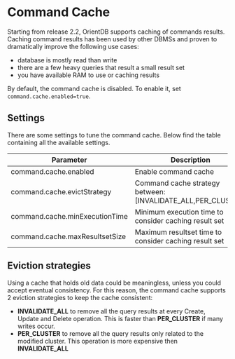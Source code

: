 # Command Cache

Starting from release 2.2, OrientDB supports caching of commands results. Caching command results has been used by other DBMSs and proven to dramatically improve the following use cases:
- database is mostly read than write
- there are a few heavy queries that result a small result set
- you have available RAM to use or caching results

By default, the command cache is disabled. To enable it, set `command.cache.enabled=true`.

## Settings

There are some settings to tune the command cache. Below find the table containing all the available settings.

|Parameter|Description|Type|Default value|
|---------|-----------|----|-------------|
|command.cache.enabled|Enable command cache|Boolean|false|
|command.cache.evictStrategy|Command cache strategy between: [INVALIDATE_ALL,PER_CLUSTER]|String.class|PER_CLUSTER|
|command.cache.minExecutionTime|Minimum execution time to consider caching result set|Integer.class|10|
|command.cache.maxResultsetSize|Maximum resultset time to consider caching result set|Integer|500|

## Eviction strategies

Using a cache that holds old data could be meaningless, unless you could accept eventual consistency. For this reason, the command cache supports 2 eviction strategies to keep the cache consistent:
- **INVALIDATE_ALL** to remove all the query results at every Create, Update and Delete operation. This is faster than **PER_CLUSTER** if many writes occur.
- **PER_CLUSTER** to remove all the query results only related to the modified cluster. This operation is more expensive then **INVALIDATE_ALL**

